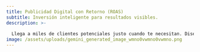 ```yaml
---
title: Publicidad Digital con Retorno (ROAS)
subtitle: Inversión inteligente para resultados visibles.
description: >-
  
  Llega a miles de clientes potenciales justo cuando te necesitan. Diseñamos y gestionamos campañas optimizadas en Google y Redes Sociales, invirtiendo cada dólar de tu presupuesto de forma inteligente para maximizar tu retorno de inversión y atraer clientes listos para comprar.
image: /assets/uploads/gemini_generated_image_wmno0vwmno0vwmno.png
---
```

